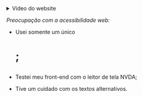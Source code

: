 

<details>
<summary>Vídeo do website</summary>
  https://github.com/MarquinCss/Landing-Page---Chucky-Series/assets/115740827/aa6001e2-8b05-457b-a04a-3fcd5c1ad234
</details>

*Preocupação com a acessibilidade web:*

- Usei somente um único <h1>;

- Testei meu front-end com o leitor de tela NVDA;

- Tive um cuidado com os textos alternativos.




